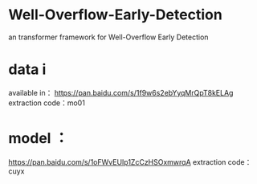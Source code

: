 # Well-Overflow-Early-Detection
an transformer framework for Well-Overflow Early Detection

# data  i
  available in：
  https://pan.baidu.com/s/1f9w6s2ebYyqMrQpT8kELAg 
  extraction code：mo01 
# model ：
  https://pan.baidu.com/s/1oFWvEUIp1ZcCzHSOxmwrqA 
  extraction code：cuyx 
